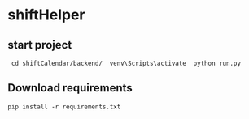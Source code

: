 # shiftHelper
## start project
  ``` cd shiftCalendar/backend/  venv\Scripts\activate  python run.py```

## Download requirements
  ```pip install -r requirements.txt```
